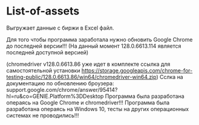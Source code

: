 # List-of-assets
Выгружает данные с биржи в Excel файл.

Для того чтобы программа заработала нужно обновить Google Chrome до последней версии!!! (На данный момент 128.0.6613.114 является последней доступной версией)

(chromedriver v128.0.6613.86 уже идет в комплекте 
ссылка для самостоятельной установки https://storage.googleapis.com/chrome-for-testing-public/128.0.6613.86/win64/chromedriver-win64.zip)
Сслка на документацию по обновлению броузера: support.google.com/chrome/answer/95414?hl=ru&co=GENIE.Platform%3DDesktop
Программа была разработана операясь на Google Chrome и chromedriver!!!
Программа была разработана операясь на Windows 10, тесты на других операционных системах не проводились!!!
